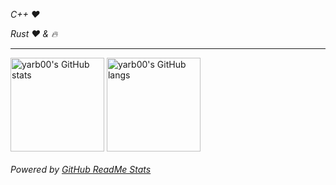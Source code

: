 *C++ ❤️*

*Rust ❤️ & 🔥*

---

<img
	height=150
	align="center"
	alt="yarb00's GitHub stats"
	title="yarb00's GitHub stats"
	src="https://yarb00-github-readme-stats.vercel.app/api?username=yarb00&hide=issues&include_all_commits=true&show_icons=true&hide_border=true&theme=tokyonight"
/>
<img
	height=150
	align="center"
	alt="yarb00's GitHub langs"
	title="yarb00's GitHub langs"
	src="https://yarb00-github-readme-stats.vercel.app/api/top-langs?username=yarb00&langs_count=6&layout=compact&hide_border=true&theme=tokyonight"
/>

###### Powered by [GitHub ReadMe Stats](https://github.com/anuraghazra/github-readme-stats)
